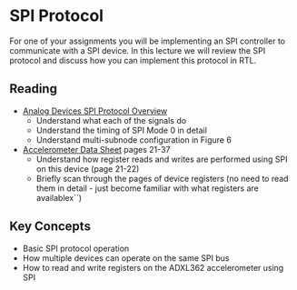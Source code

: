 
# SPI Protocol

For one of your assignments you will be implementing an SPI controller to communicate with a SPI device.
In this lecture we will review the SPI protocol and discuss how you can implement this protocol in RTL.

## Reading

* [Analog Devices SPI Protocol Overview](https://www.analog.com/en/analog-dialogue/articles/introduction-to-spi-interface.html)
  * Understand what each of the signals do
  * Understand the timing of SPI Mode 0 in detail
  * Understand multi-subnode configuration in Figure 6
* [Accelerometer Data Sheet](https://www.analog.com/media/en/technical-documentation/data-sheets/ADXL362.pdf) pages 21-37
  * Understand how register reads and writes are performed using SPI on this device (page 21-22)
  * Briefly scan through the pages of device registers (no need to read them in detail - just become familiar with what registers are availablex``)

## Key Concepts

  * Basic SPI protocol operation
  * How multiple devices can operate on the same SPI bus
  * How to read and write registers on the ADXL362 accelerometer using SPI

